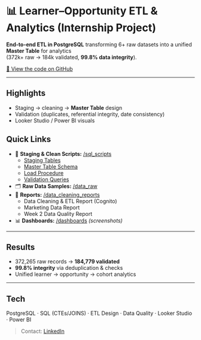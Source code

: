 # 📊 Learner–Opportunity ETL & Analytics (Internship Project)

**End-to-end ETL in PostgreSQL** transforming 6+ raw datasets into a unified **Master Table** for analytics  
(372k+ raw → 184k validated, **99.8% data integrity**).

[🔗 View the code on GitHub](./)

---

## Highlights
- Staging → cleaning → **Master Table** design
- Validation (duplicates, referential integrity, date consistency)
- Looker Studio / Power BI visuals

## Quick Links
- 🧱 **Staging & Clean Scripts:** [/sql_scripts](https://github.com/Noone9029/DV-ETL-Internship/sql_scripts/)
  - [Staging Tables](./sql_scripts/Staging%20Tables.sql)
  - [Master Table Schema](./sql_scripts/mastertable_creation_query.sql)
  - [Load Procedure](./sql_scripts/left_join_mastertable_procedure.sql)
  - [Validation Queries](./sql_scripts/validation_queries.sql)
- 🗂️ **Raw Data Samples:** [/data_raw](./data_raw/)
- 🧪 **Reports:** [/data_cleaning_reports](./data_cleaning_reports/)
  - Data Cleaning & ETL Report (Cognito)
  - Marketing Data Report
  - Week 2 Data Quality Report
- 📊 **Dashboards:** [/dashboards](./dashboards/) *(screenshots)*

---

## Results
- 372,265 raw records → **184,779 validated**
- **99.8% integrity** via deduplication & checks
- Unified learner → opportunity → cohort analytics

---

## Tech
PostgreSQL · SQL (CTEs/JOINS) · ETL Design · Data Quality · Looker Studio · Power BI

> Contact: [LinkedIn](https://www.linkedin.com/in/muhammad-ahmad-607718259)
